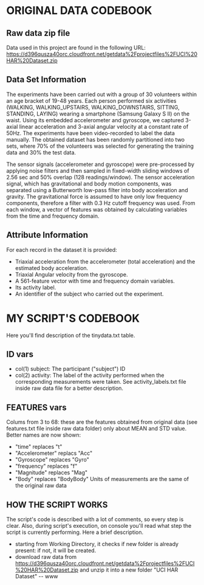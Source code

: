 # ORIGINAL DATA CODEBOOK
## Raw data zip file
Data used in this project are found in the following URL:
https://d396qusza40orc.cloudfront.net/getdata%2Fprojectfiles%2FUCI%20HAR%20Dataset.zip 

## Data Set Information
The experiments have been carried out with a group of 30 volunteers within an age bracket of 19-48 years. Each person performed six activities (WALKING, WALKING_UPSTAIRS, WALKING_DOWNSTAIRS, SITTING, STANDING, LAYING) wearing a smartphone (Samsung Galaxy S II) on the waist. Using its embedded accelerometer and gyroscope, we captured 3-axial linear acceleration and 3-axial angular velocity at a constant rate of 50Hz. The experiments have been video-recorded to label the data manually. The obtained dataset has been randomly partitioned into two sets, where 70% of the volunteers was selected for generating the training data and 30% the test data. 

The sensor signals (accelerometer and gyroscope) were pre-processed by applying noise filters and then sampled in fixed-width sliding windows of 2.56 sec and 50% overlap (128 readings/window). The sensor acceleration signal, which has gravitational and body motion components, was separated using a Butterworth low-pass filter into body acceleration and gravity. The gravitational force is assumed to have only low frequency components, therefore a filter with 0.3 Hz cutoff frequency was used. From each window, a vector of features was obtained by calculating variables from the time and frequency domain. 

## Attribute Information
For each record in the dataset it is provided: 
- Triaxial acceleration from the accelerometer (total acceleration) and the estimated body acceleration. 
- Triaxial Angular velocity from the gyroscope. 
- A 561-feature vector with time and frequency domain variables. 
- Its activity label. 
- An identifier of the subject who carried out the experiment.

# MY SCRIPT'S CODEBOOK
Here you'll find description of the tinydata.txt table.
## ID vars
- col(1) subject: The participant ("subject") ID
- col(2) activity: The label of the activity performed when the corresponding measurements were taken. See 
activity_labels.txt 
file inside raw data file for a better description.

## FEATURES vars
Colums from 3 to 68: these are the features obtained from original data (see features.txt file inside raw data folder) only about MEAN and STD value.
Better names are now shown:
- "time" replaces "t"
- "Accelerometer" replacs "Acc"
- "Gyroscope" replaces "Gyro"
- "frequency" replaces "f"
- "Magnitude" replaces "Mag"
- "Body" replaces "BodyBody"
Units of measurements are the same of the original raw data

## HOW THE SCRIPT WORKS
The script's code is described with a lot of comments, so every step is clear. Also, during script's execution, on console you'll read what step the script is currently performing.
Here a brief description.
- starting from Working Directory, it checks if new folder is already present: if not, it will be created.
- download raw data from https://d396qusza40orc.cloudfront.net/getdata%2Fprojectfiles%2FUCI%20HAR%20Dataset.zip and unzip it into a new folder "UCI HAR Dataset"
-- www

